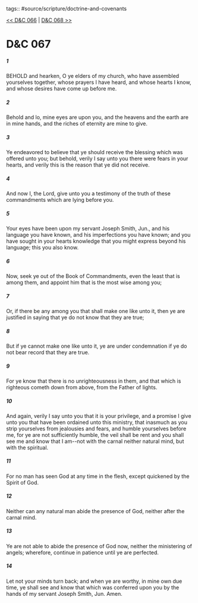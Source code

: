 tags:: #source/scripture/doctrine-and-covenants

[<< D&C 066](/Doctrine_and_Covenants/D&C_066.md) | [D&C 068 >>](/Doctrine_and_Covenants/D&C_068.md)

# D&C 067

##### 1

BEHOLD and hearken, O ye elders of my church, who have assembled yourselves together, whose prayers I have heard, and whose hearts I know, and whose desires have come up before me.

##### 2

Behold and lo, mine eyes are upon you, and the heavens and the earth are in mine hands, and the riches of eternity are mine to give.

##### 3

Ye endeavored to believe that ye should receive the blessing which was offered unto you; but behold, verily I say unto you there were fears in your hearts, and verily this is the reason that ye did not receive.

##### 4

And now I, the Lord, give unto you a testimony of the truth of these commandments which are lying before you.

##### 5

Your eyes have been upon my servant Joseph Smith, Jun., and his language you have known, and his imperfections you have known; and you have sought in your hearts knowledge that you might express beyond his language; this you also know.

##### 6

Now, seek ye out of the Book of Commandments, even the least that is among them, and appoint him that is the most wise among you;

##### 7

Or, if there be any among you that shall make one like unto it, then ye are justified in saying that ye do not know that they are true;

##### 8

But if ye cannot make one like unto it, ye are under condemnation if ye do not bear record that they are true.

##### 9

For ye know that there is no unrighteousness in them, and that which is righteous cometh down from above, from the Father of lights.

##### 10

And again, verily I say unto you that it is your privilege, and a promise I give unto you that have been ordained unto this ministry, that inasmuch as you strip yourselves from jealousies and fears, and humble yourselves before me, for ye are not sufficiently humble, the veil shall be rent and you shall see me and know that I am--not with the carnal neither natural mind, but with the spiritual.

##### 11

For no man has seen God at any time in the flesh, except quickened by the Spirit of God.

##### 12

Neither can any natural man abide the presence of God, neither after the carnal mind.

##### 13

Ye are not able to abide the presence of God now, neither the ministering of angels; wherefore, continue in patience until ye are perfected.

##### 14

Let not your minds turn back; and when ye are worthy, in mine own due time, ye shall see and know that which was conferred upon you by the hands of my servant Joseph Smith, Jun. Amen.
